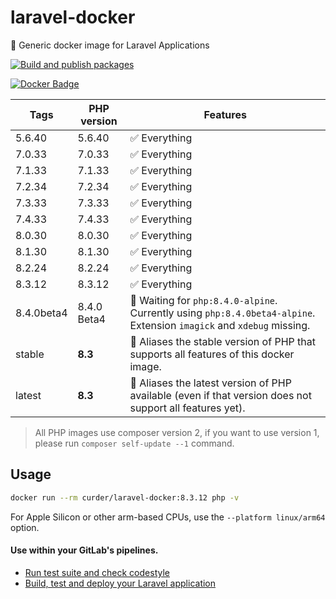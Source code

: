 # laravel-docker

🐳 Generic docker image for Laravel Applications

[![Build and publish packages](https://github.com/curder/laravel-docker/actions/workflows/packages.yml/badge.svg?branch=master)](https://github.com/curder/laravel-docker/actions/workflows/packages.yml)

[![Docker Badge](https://img.shields.io/docker/pulls/curder/laravel-docker)](https://hub.docker.com/r/curder/laravel-docker/)

| Tags       | PHP version | Features                                                                                                              |
|------------|-------------|-----------------------------------------------------------------------------------------------------------------------|
| 5.6.40     | 5.6.40      | ✅ Everything                                                                                                          |
| 7.0.33     | 7.0.33      | ✅ Everything                                                                                                          |
| 7.1.33     | 7.1.33      | ✅ Everything                                                                                                          |
| 7.2.34     | 7.2.34      | ✅ Everything                                                                                                          |
| 7.3.33     | 7.3.33      | ✅ Everything                                                                                                          |
| 7.4.33     | 7.4.33      | ✅ Everything                                                                                                          |
| 8.0.30     | 8.0.30      | ✅ Everything                                                                                                          |
| 8.1.30     | 8.1.30      | ✅ Everything                                                                                                          |
| 8.2.24     | 8.2.24      | ✅ Everything                                                                                                          |
| 8.3.12     | 8.3.12      | ✅ Everything                                                                                                          |
| 8.4.0beta4 | 8.4.0 Beta4 | 🚧 Waiting for `php:8.4.0-alpine`. Currently using `php:8.4.0beta4-alpine`. Extension `imagick` and `xdebug` missing. |
| stable     | **8.3**     | 🔗 Aliases the stable version of PHP that supports all features of this docker image.                                 |
| latest     | **8.3**     | 🔗 Aliases the latest version of PHP available (even if that version does not support all features yet).              |                            

> All PHP images use composer version 2, if you want to use version 1, please run `composer self-update --1` command.

## Usage

```bash
docker run --rm curder/laravel-docker:8.3.12 php -v
```

For Apple Silicon or other arm-based CPUs, use the `--platform linux/arm64` option.

#### Use within your GitLab's pipelines.

* [Run test suite and check codestyle](http://lorisleiva.com/using-gitlabs-pipeline-with-laravel/)
* [Build, test and deploy your Laravel application](http://lorisleiva.com/laravel-deployment-using-gitlab-pipelines/)
